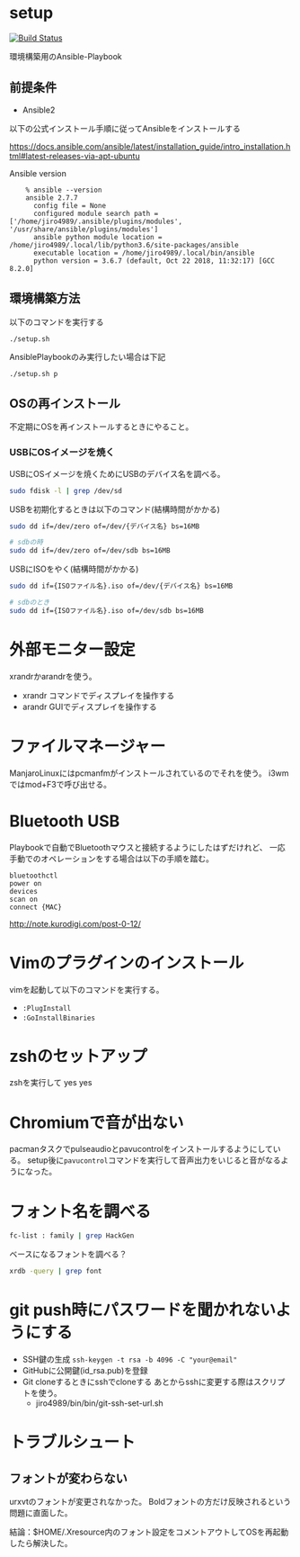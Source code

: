 # setup

[![Build Status](https://travis-ci.org/jiro4989/setup.svg?branch=master)](https://travis-ci.org/jiro4989/setup)

環境構築用のAnsible-Playbook

## 前提条件

- Ansible2

以下の公式インストール手順に従ってAnsibleをインストールする

https://docs.ansible.com/ansible/latest/installation_guide/intro_installation.html#latest-releases-via-apt-ubuntu

Ansible version

        % ansible --version
        ansible 2.7.7
          config file = None
          configured module search path = ['/home/jiro4989/.ansible/plugins/modules', '/usr/share/ansible/plugins/modules']
          ansible python module location = /home/jiro4989/.local/lib/python3.6/site-packages/ansible
          executable location = /home/jiro4989/.local/bin/ansible
          python version = 3.6.7 (default, Oct 22 2018, 11:32:17) [GCC 8.2.0]

## 環境構築方法

以下のコマンドを実行する

```
./setup.sh
```

AnsiblePlaybookのみ実行したい場合は下記

```
./setup.sh p
```

## OSの再インストール

不定期にOSを再インストールするときにやること。

### USBにOSイメージを焼く

USBにOSイメージを焼くためにUSBのデバイス名を調べる。

```bash
sudo fdisk -l | grep /dev/sd
```

USBを初期化するときは以下のコマンド(結構時間がかかる)

```bash
sudo dd if=/dev/zero of=/dev/{デバイス名} bs=16MB

# sdbの時
sudo dd if=/dev/zero of=/dev/sdb bs=16MB
```

USBにISOをやく(結構時間がかかる)

```bash
sudo dd if={ISOファイル名}.iso of=/dev/{デバイス名} bs=16MB

# sdbのとき
sudo dd if={ISOファイル名}.iso of=/dev/sdb bs=16MB
```

# 外部モニター設定

xrandrかarandrを使う。

- xrandr コマンドでディスプレイを操作する
- arandr GUIでディスプレイを操作する

# ファイルマネージャー

ManjaroLinuxにはpcmanfmがインストールされているのでそれを使う。
i3wmではmod+F3で呼び出せる。

# Bluetooth USB

Playbookで自動でBluetoothマウスと接続するようにしたはずだけれど、
一応手動でのオペレーションをする場合は以下の手順を踏む。

```
bluetoothctl
power on
devices
scan on
connect {MAC}
```

http://note.kurodigi.com/post-0-12/

# Vimのプラグインのインストール

vimを起動して以下のコマンドを実行する。

- `:PlugInstall`
- `:GoInstallBinaries`

# zshのセットアップ

zshを実行して yes yes

# Chromiumで音が出ない

pacmanタスクでpulseaudioとpavucontrolをインストールするようにしている。
setup後に`pavucontrol`コマンドを実行して音声出力をいじると音がなるようになった。

# フォント名を調べる

```bash
fc-list : family | grep HackGen
```

ベースになるフォントを調べる？

```bash
xrdb -query | grep font
```

# git push時にパスワードを聞かれないようにする

- SSH鍵の生成 
  `ssh-keygen -t rsa -b 4096 -C "your@email"`
- GitHubに公開鍵(id_rsa.pub)を登録
- Git cloneするときにsshでcloneする
  あとからsshに変更する際はスクリプトを使う。
  - jiro4989/bin/bin/git-ssh-set-url.sh

# トラブルシュート

## フォントが変わらない

urxvtのフォントが変更されなかった。
Boldフォントの方だけ反映されるという問題に直面した。

結論：$HOME/.Xresource内のフォント設定をコメントアウトしてOSを再起動したら解決した。
